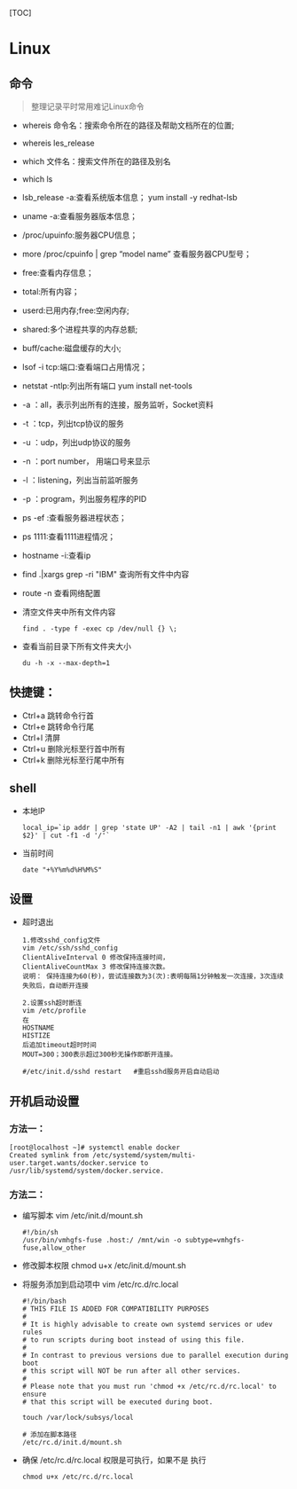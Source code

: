 [TOC]
# Linux

## 命令
> 整理记录平时常用难记Linux命令

* whereis 命令名：搜索命令所在的路径及帮助文档所在的位置;

* whereis les_release

* which 文件名：搜索文件所在的路径及别名

* which ls

* lsb_release -a:查看系统版本信息； yum install -y redhat-lsb

* uname -a:查看服务器版本信息；

* /proc/upuinfo:服务器CPU信息；

* more /proc/cpuinfo | grep “model name” 查看服务器CPU型号；

* free:查看内存信息；

* total:所有内容；

* userd:已用内存;free:空闲内存;

* shared:多个进程共享的内存总额;

* buff/cache:磁盘缓存的大小;

* lsof -i tcp:端口:查看端口占用情况；

* netstat -ntlp:列出所有端口 yum install net-tools

 * -a ：all，表示列出所有的连接，服务监听，Socket资料

 * -t ：tcp，列出tcp协议的服务

 * -u ：udp，列出udp协议的服务

 * -n ：port number， 用端口号来显示

 * -l ：listening，列出当前监听服务

 * -p ：program，列出服务程序的PID

* ps -ef :查看服务器进程状态；

* ps 1111:查看1111进程情况；

* hostname -i:查看ip

* find .|xargs grep -ri "IBM" 查询所有文件中内容

* route -n 查看网络配置

* 清空文件夹中所有文件内容

  ````
  find . -type f -exec cp /dev/null {} \;
  ````

* 查看当前目录下所有文件夹大小

  ````
  du -h -x --max-depth=1
  ````



## 快捷键：

* Ctrl+a 跳转命令行首
* Ctrl+e 跳转命令行尾
* Ctrl+l 清屏
* Ctrl+u 删除光标至行首中所有
* Ctrl+k 删除光标至行尾中所有

## shell
* 本地IP
  ````
  local_ip=`ip addr | grep 'state UP' -A2 | tail -n1 | awk '{print $2}' | cut -f1 -d '/'`
  ````
* 当前时间

  ````
  date "+%Y%m%d%H%M%S"
  ````


## 设置

* 超时退出

  ````
  1.修改sshd_config文件 
  vim /etc/ssh/sshd_config 
  ClientAliveInterval 0 修改保持连接时间， 
  ClientAliveCountMax 3 修改保持连接次数。 
  说明： 保持连接为60(秒)，尝试连接数为3(次):表明每隔1分钟触发一次连接，3次连续失败后，自动断开连接
  ````

  ````
  2.设置ssh超时断连 
  vim /etc/profile 
  在 
  HOSTNAME 
  HISTIZE 
  后追加timeout超时时间 
  MOUT=300；300表示超过300秒无操作即断开连接。
  ````

  ````
  #/etc/init.d/sshd restart   #重启sshd服务开启自动启动
  ````

## 开机启动设置

### 方法一：

````
[root@localhost ~]# systemctl enable docker
Created symlink from /etc/systemd/system/multi-user.target.wants/docker.service to /usr/lib/systemd/system/docker.service.
````

### 方法二：

* 编写脚本 vim  /etc/init.d/mount.sh

  ````
  #!/bin/sh
  /usr/bin/vmhgfs-fuse .host:/ /mnt/win -o subtype=vmhgfs-fuse,allow_other
  ````

* 修改脚本权限 chmod u+x  /etc/init.d/mount.sh

* 将服务添加到启动项中 vim /etc/rc.d/rc.local

  ````
  #!/bin/bash
  # THIS FILE IS ADDED FOR COMPATIBILITY PURPOSES
  #
  # It is highly advisable to create own systemd services or udev rules
  # to run scripts during boot instead of using this file.
  #
  # In contrast to previous versions due to parallel execution during boot
  # this script will NOT be run after all other services.
  #
  # Please note that you must run 'chmod +x /etc/rc.d/rc.local' to ensure
  # that this script will be executed during boot.
  
  touch /var/lock/subsys/local
  
  # 添加在脚本路径
  /etc/rc.d/init.d/mount.sh
  ````

* 确保 /etc/rc.d/rc.local 权限是可执行，如果不是 执行

  ````
  chmod u+x /etc/rc.d/rc.local
  ````

